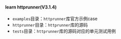 #### learn httprunner(V3.1.4)
* `examples`目录：`httprunner`库官方示例case
* `httprunner`目录：`httprunner`库的源码
* `tests`目录：`httprunner`库的源码对应的单元测试用例